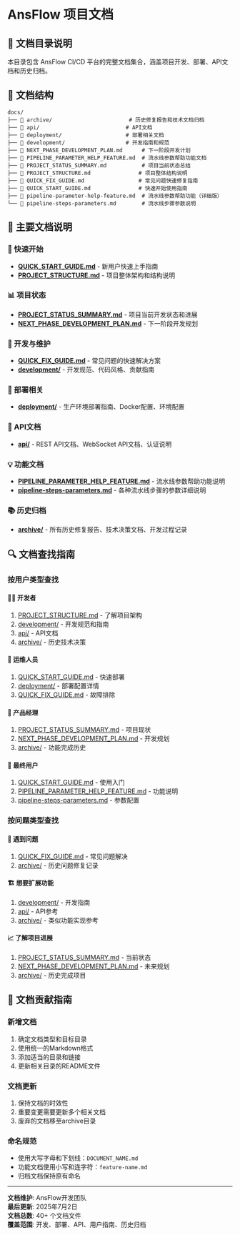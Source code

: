 # AnsFlow 项目文档

## 📄 文档目录说明

本目录包含 AnsFlow CI/CD 平台的完整文档集合，涵盖项目开发、部署、API文档和历史归档。

## 📂 文档结构

```
docs/
├── 📁 archive/                        # 历史修复报告和技术文档归档
├── 📁 api/                           # API文档
├── 📁 deployment/                    # 部署相关文档
├── 📁 development/                   # 开发指南和规范
├── 📄 NEXT_PHASE_DEVELOPMENT_PLAN.md      # 下一阶段开发计划
├── 📄 PIPELINE_PARAMETER_HELP_FEATURE.md  # 流水线参数帮助功能文档
├── 📄 PROJECT_STATUS_SUMMARY.md           # 项目当前状态总结
├── 📄 PROJECT_STRUCTURE.md               # 项目整体结构说明
├── 📄 QUICK_FIX_GUIDE.md                 # 常见问题快速修复指南
├── 📄 QUICK_START_GUIDE.md               # 快速开始使用指南
├── 📄 pipeline-parameter-help-feature.md  # 流水线参数帮助功能（详细版）
└── 📄 pipeline-steps-parameters.md        # 流水线步骤参数说明
```

## 📖 主要文档说明

### 🚀 快速开始
- **[QUICK_START_GUIDE.md](QUICK_START_GUIDE.md)** - 新用户快速上手指南
- **[PROJECT_STRUCTURE.md](PROJECT_STRUCTURE.md)** - 项目整体架构和结构说明

### 📊 项目状态
- **[PROJECT_STATUS_SUMMARY.md](PROJECT_STATUS_SUMMARY.md)** - 项目当前开发状态和进展
- **[NEXT_PHASE_DEVELOPMENT_PLAN.md](NEXT_PHASE_DEVELOPMENT_PLAN.md)** - 下一阶段开发规划

### 🔧 开发与维护
- **[QUICK_FIX_GUIDE.md](QUICK_FIX_GUIDE.md)** - 常见问题的快速解决方案
- **[development/](development/)** - 开发规范、代码风格、贡献指南

### 🚀 部署相关
- **[deployment/](deployment/)** - 生产环境部署指南、Docker配置、环境配置

### 📡 API文档
- **[api/](api/)** - REST API文档、WebSocket API文档、认证说明

### 💡 功能文档
- **[PIPELINE_PARAMETER_HELP_FEATURE.md](PIPELINE_PARAMETER_HELP_FEATURE.md)** - 流水线参数帮助功能说明
- **[pipeline-steps-parameters.md](pipeline-steps-parameters.md)** - 各种流水线步骤的参数详细说明

### 📚 历史归档
- **[archive/](archive/)** - 所有历史修复报告、技术决策文档、开发过程记录

## 🔍 文档查找指南

### 按用户类型查找

#### 👨‍💻 开发者
1. [PROJECT_STRUCTURE.md](PROJECT_STRUCTURE.md) - 了解项目架构
2. [development/](development/) - 开发规范和指南
3. [api/](api/) - API文档
4. [archive/](archive/) - 历史技术决策

#### 🚀 运维人员
1. [QUICK_START_GUIDE.md](QUICK_START_GUIDE.md) - 快速部署
2. [deployment/](deployment/) - 部署配置详情
3. [QUICK_FIX_GUIDE.md](QUICK_FIX_GUIDE.md) - 故障排除

#### 📝 产品经理
1. [PROJECT_STATUS_SUMMARY.md](PROJECT_STATUS_SUMMARY.md) - 项目现状
2. [NEXT_PHASE_DEVELOPMENT_PLAN.md](NEXT_PHASE_DEVELOPMENT_PLAN.md) - 开发规划
3. [archive/](archive/) - 功能完成历史

#### 👤 最终用户
1. [QUICK_START_GUIDE.md](QUICK_START_GUIDE.md) - 使用入门
2. [PIPELINE_PARAMETER_HELP_FEATURE.md](PIPELINE_PARAMETER_HELP_FEATURE.md) - 功能说明
3. [pipeline-steps-parameters.md](pipeline-steps-parameters.md) - 参数配置

### 按问题类型查找

#### 🐛 遇到问题
1. [QUICK_FIX_GUIDE.md](QUICK_FIX_GUIDE.md) - 常见问题解决
2. [archive/](archive/) - 历史问题修复记录

#### 🏗️ 想要扩展功能
1. [development/](development/) - 开发指南
2. [api/](api/) - API参考
3. [archive/](archive/) - 类似功能实现参考

#### 📈 了解项目进展
1. [PROJECT_STATUS_SUMMARY.md](PROJECT_STATUS_SUMMARY.md) - 当前状态
2. [NEXT_PHASE_DEVELOPMENT_PLAN.md](NEXT_PHASE_DEVELOPMENT_PLAN.md) - 未来规划
3. [archive/](archive/) - 历史完成项目

## 📝 文档贡献指南

### 新增文档
1. 确定文档类型和目标目录
2. 使用统一的Markdown格式
3. 添加适当的目录和链接
4. 更新相关目录的README文件

### 文档更新
1. 保持文档的时效性
2. 重要变更需要更新多个相关文档
3. 废弃的文档移至archive目录

### 命名规范
- 使用大写字母和下划线：`DOCUMENT_NAME.md`
- 功能文档使用小写和连字符：`feature-name.md`
- 归档文档保持原有命名

---

**文档维护**: AnsFlow开发团队  
**最后更新**: 2025年7月2日  
**文档总数**: 40+ 个文档文件  
**覆盖范围**: 开发、部署、API、用户指南、历史归档
